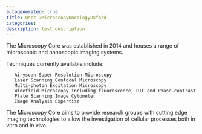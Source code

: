 ```yaml
---
autogenerated: true
title: User ›MicroscopyOncologyOxford
categories: 
description: test description
---
```


The Microscopy Core was established in 2014 and houses a range of microscopic and nanoscopic imaging systems.

Techniques currently available include:

`   Airyscan Super-Resolution Microscopy`  
`   Laser Scanning Confocal Microscopy`  
`   Multi-photon Excitation Microscopy`  
`   Widefield Microscopy including fluorescence, DIC and Phase-contrast`  
`   Plate Scanning Image Cytometer`  
`   Image Analysis Expertise`

The Microscopy Core aims to provide research groups with cutting edge imaging technologies to allow the investigation of cellular processes both in vitro and in vivo.
